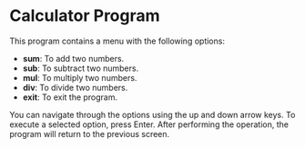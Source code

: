 # Calculator Program

This program contains a menu with the following options:
- **sum**: To add two numbers.
- **sub**: To subtract two numbers.
- **mul**: To multiply two numbers.
- **div**: To divide two numbers.
- **exit**: To exit the program.

You can navigate through the options using the up and down arrow keys. To execute a selected option, press Enter. After performing the operation, the program will return to the previous screen.
